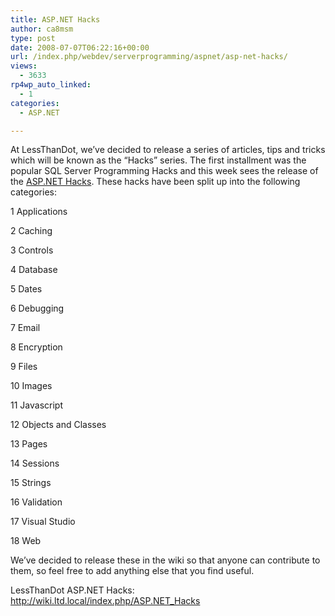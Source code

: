 ```yaml
---
title: ASP.NET Hacks
author: ca8msm
type: post
date: 2008-07-07T06:22:16+00:00
url: /index.php/webdev/serverprogramming/aspnet/asp-net-hacks/
views:
  - 3633
rp4wp_auto_linked:
  - 1
categories:
  - ASP.NET

---
```

At LessThanDot, we&#8217;ve decided to release a series of articles, tips and tricks which will be known as the &#8220;Hacks&#8221; series. The first installment was the popular SQL Server Programming Hacks and this week sees the release of the [ASP.NET Hacks][1]. These hacks have been split up into the following categories:

1 Applications
      
2 Caching
      
3 Controls
      
4 Database
      
5 Dates
      
6 Debugging
      
7 Email
      
8 Encryption
      
9 Files
      
10 Images
      
11 Javascript
      
12 Objects and Classes
      
13 Pages
      
14 Sessions
      
15 Strings
      
16 Validation
      
17 Visual Studio
      
18 Web

We&#8217;ve decided to release these in the wiki so that anyone can contribute to them, so feel free to add anything else that you find useful.

LessThanDot ASP.NET Hacks: http://wiki.ltd.local/index.php/ASP.NET_Hacks

 [1]: http://wiki.ltd.local/index.php/ASP.NET_Hacks
